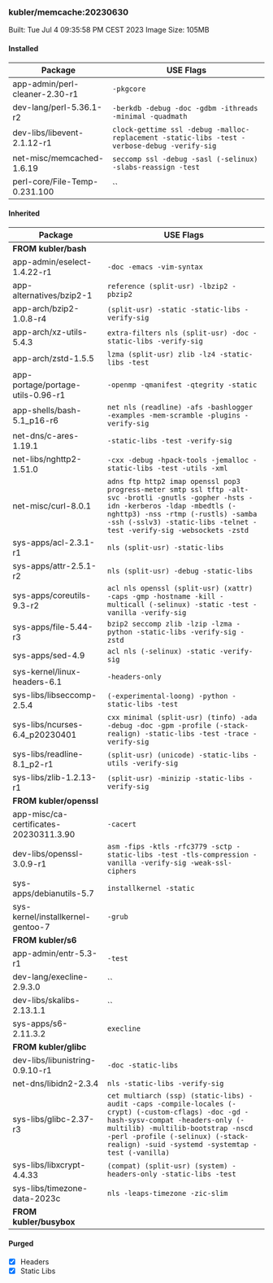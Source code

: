 ### kubler/memcache:20230630

Built: Tue Jul  4 09:35:58 PM CEST 2023
Image Size: 105MB

#### Installed
Package | USE Flags
--------|----------
app-admin/perl-cleaner-2.30-r1 | `-pkgcore`
dev-lang/perl-5.36.1-r2 | `-berkdb -debug -doc -gdbm -ithreads -minimal -quadmath`
dev-libs/libevent-2.1.12-r1 | `clock-gettime ssl -debug -malloc-replacement -static-libs -test -verbose-debug -verify-sig`
net-misc/memcached-1.6.19 | `seccomp ssl -debug -sasl (-selinux) -slabs-reassign -test`
perl-core/File-Temp-0.231.100 | ``
#### Inherited
Package | USE Flags
--------|----------
**FROM kubler/bash** |
app-admin/eselect-1.4.22-r1 | `-doc -emacs -vim-syntax`
app-alternatives/bzip2-1 | `reference (split-usr) -lbzip2 -pbzip2`
app-arch/bzip2-1.0.8-r4 | `(split-usr) -static -static-libs -verify-sig`
app-arch/xz-utils-5.4.3 | `extra-filters nls (split-usr) -doc -static-libs -verify-sig`
app-arch/zstd-1.5.5 | `lzma (split-usr) zlib -lz4 -static-libs -test`
app-portage/portage-utils-0.96-r1 | `-openmp -qmanifest -qtegrity -static`
app-shells/bash-5.1_p16-r6 | `net nls (readline) -afs -bashlogger -examples -mem-scramble -plugins -verify-sig`
net-dns/c-ares-1.19.1 | `-static-libs -test -verify-sig`
net-libs/nghttp2-1.51.0 | `-cxx -debug -hpack-tools -jemalloc -static-libs -test -utils -xml`
net-misc/curl-8.0.1 | `adns ftp http2 imap openssl pop3 progress-meter smtp ssl tftp -alt-svc -brotli -gnutls -gopher -hsts -idn -kerberos -ldap -mbedtls (-nghttp3) -nss -rtmp (-rustls) -samba -ssh (-sslv3) -static-libs -telnet -test -verify-sig -websockets -zstd`
sys-apps/acl-2.3.1-r1 | `nls (split-usr) -static-libs`
sys-apps/attr-2.5.1-r2 | `nls (split-usr) -debug -static-libs`
sys-apps/coreutils-9.3-r2 | `acl nls openssl (split-usr) (xattr) -caps -gmp -hostname -kill -multicall (-selinux) -static -test -vanilla -verify-sig`
sys-apps/file-5.44-r3 | `bzip2 seccomp zlib -lzip -lzma -python -static-libs -verify-sig -zstd`
sys-apps/sed-4.9 | `acl nls (-selinux) -static -verify-sig`
sys-kernel/linux-headers-6.1 | `-headers-only`
sys-libs/libseccomp-2.5.4 | `(-experimental-loong) -python -static-libs -test`
sys-libs/ncurses-6.4_p20230401 | `cxx minimal (split-usr) (tinfo) -ada -debug -doc -gpm -profile (-stack-realign) -static-libs -test -trace -verify-sig`
sys-libs/readline-8.1_p2-r1 | `(split-usr) (unicode) -static-libs -utils -verify-sig`
sys-libs/zlib-1.2.13-r1 | `(split-usr) -minizip -static-libs -verify-sig`
**FROM kubler/openssl** |
app-misc/ca-certificates-20230311.3.90 | `-cacert`
dev-libs/openssl-3.0.9-r1 | `asm -fips -ktls -rfc3779 -sctp -static-libs -test -tls-compression -vanilla -verify-sig -weak-ssl-ciphers`
sys-apps/debianutils-5.7 | `installkernel -static`
sys-kernel/installkernel-gentoo-7 | `-grub`
**FROM kubler/s6** |
app-admin/entr-5.3-r1 | `-test`
dev-lang/execline-2.9.3.0 | ``
dev-libs/skalibs-2.13.1.1 | ``
sys-apps/s6-2.11.3.2 | `execline`
**FROM kubler/glibc** |
dev-libs/libunistring-0.9.10-r1 | `-doc -static-libs`
net-dns/libidn2-2.3.4 | `nls -static-libs -verify-sig`
sys-libs/glibc-2.37-r3 | `cet multiarch (ssp) (static-libs) -audit -caps -compile-locales (-crypt) (-custom-cflags) -doc -gd -hash-sysv-compat -headers-only (-multilib) -multilib-bootstrap -nscd -perl -profile (-selinux) (-stack-realign) -suid -systemd -systemtap -test (-vanilla)`
sys-libs/libxcrypt-4.4.33 | `(compat) (split-usr) (system) -headers-only -static-libs -test`
sys-libs/timezone-data-2023c | `nls -leaps-timezone -zic-slim`
**FROM kubler/busybox** |
#### Purged
- [x] Headers
- [x] Static Libs
